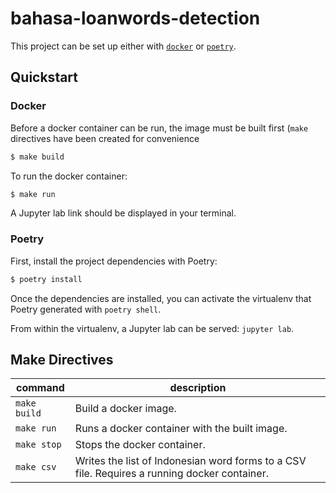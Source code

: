 # bahasa-loanwords-detection

This project can be set up either with [`docker`](https://docker.com) or
[`poetry`](https://python-poetry.org).

## Quickstart

### Docker

Before a docker container can be run, the image must be built first (`make`
directives have been created for convenience

```sh
$ make build
```

To run the docker container:

```sh
$ make run
```

A Jupyter lab link should be displayed in your terminal.

### Poetry

First, install the project dependencies with Poetry:

```sh
$ poetry install
```

Once the dependencies are installed, you can activate the virtualenv that Poetry
generated with `poetry shell`.

From within the virtualenv, a Jupyter lab can be served: `jupyter lab`.

## Make Directives

| command | description |
| --------| ----------- |
| `make build` | Build a docker image. |
| `make run` | Runs a docker container with the built image. |
| `make stop` | Stops the docker container. |
| `make csv` | Writes the list of Indonesian word forms to a CSV file. Requires a running docker container. |

